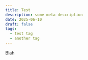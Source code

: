 ```yaml
---
title: Test
description: some meta description
date: 2025-06-10
draft: false
tags:
  - test tag
  - another tag
---
```

Blah